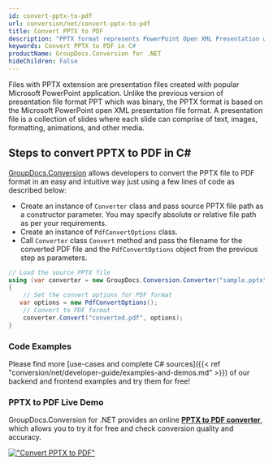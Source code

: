 ```yaml
---
id: convert-pptx-to-pdf
url: conversion/net/convert-pptx-to-pdf
title: Convert PPTX to PDF
description: "PPTX format represents PowerPoint Open XML Presentation with .pptx extension. Learn how to convert PPTX to PDF file programmatically in C# language using GroupDocs.Conversion for .NET library."
keywords: Convert PPTX to PDF in C#
productName: GroupDocs.Conversion for .NET
hideChildren: False
---
```


Files with PPTX extension are presentation files created with popular Microsoft PowerPoint application. Unlike the previous version of presentation file format PPT which was binary, the PPTX format is based on the Microsoft PowerPoint open XML presentation file format. A presentation file is a collection of slides where each slide can comprise of text, images, formatting, animations, and other media.

## Steps to convert PPTX to PDF in C#

[GroupDocs.Conversion](https://products.groupdocs.com/conversion/net) allows developers to convert the PPTX file to PDF format in an easy and intuitive way just using a few lines of code as described below:

* Create an instance of `Converter` class and pass source PPTX file path as a constructor parameter. You may specify absolute or relative file path as per your requirements. 
* Create an instance of `PdfConvertOptions` class.
* Call `Converter` class `Convert` method and pass the filename for the converted PDF file and the `PdfConvertOptions` object from the previous step as parameters.

```csharp
// Load the source PPTX file
using (var converter = new GroupDocs.Conversion.Converter("sample.pptx"))
{
    // Set the convert options for PDF format
   var options = new PdfConvertOptions();
    // Convert to PDF format
    converter.Convert("converted.pdf", options);
}
```

### Code Examples

Please find more [use-cases and complete C# sources]({{< ref "conversion/net/developer-guide/examples-and-demos.md" >}}) of our backend and frontend examples and try them for free!

### PPTX to PDF Live Demo

GroupDocs.Conversion for .NET provides an online [**PPTX to PDF converter**](https://products.groupdocs.app/conversion/pptx-to-pdf), which allows you to try it for free and check conversion quality and accuracy.

[!["Convert PPTX to PDF"](conversion/net/images/convert-to-pdf/convert-pptx-to-pdf.png)](https://products.groupdocs.app/conversion/pptx-to-pdf)